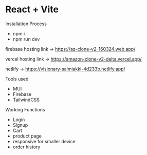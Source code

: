 # React + Vite

Installation Process
* npm i
* npm run dev


firebase hosting link -> https://az-clone-v2-160324.web.app/

vercel hosting link -> https://amazon-clone-v2-delta.vercel.app/

netlify -> https://visionary-salmiakki-4d233b.netlify.app/

Tools used 
* MUI
* Firebase
* TailwindCSS

Working Functions
* Login
* Signup
* Cart
* product page
* responsive for smaller device
* order history
